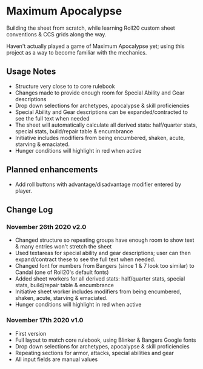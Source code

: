 # Maximum Apocalypse

Building the sheet from scratch, while learning Roll20 custom sheet conventions & CCS grids along the way.

Haven't actually played a game of Maximum Apocalypse yet; using this project as a way to become familiar with the mechanics.

## Usage Notes

- Structure very close to to core rulebook
- Changes made to provide enough room for Special Ability and Gear descriptions
- Drop down selections for archetypes, apocalypse & skill proficiencies
- Special Ability and Gear descriptions can be expanded/contracted to see the full text when needed
- The sheet will automatically calculate all derived stats: half/quarter stats, special stats, build/repair table & encumbrance
- Initiative includes modifiers from being encumbered, shaken, acute, starving & emaciated.
- Hunger conditions will highlight in red when active

## Planned enhancements

- Add roll buttons with advantage/disadvantage modifier entered by player.

## Change Log 

### November 26th 2020 v2.0

- Changed structure so repeating groups have enough room to show text & many entries won't stretch the sheet 
- Used textareas for special ability and gear descriptions; user can then expand/contract these to see the full text when needed.
- Changed font for numbers from Bangers (since 1 & 7 look too similar) to Candal (one of Roll20's default fonts)
- Added sheet workers for all derived stats: half/quarter stats, special stats, build/repair table & encumbrance
- Initiative sheet worker includes modifiers from being encumbered, shaken, acute, starving & emaciated.
- Hunger conditions will highlight in red when active

### November 17th 2020 v1.0

- First version
- Full layout to match core rulebook, using Blinker & Bangers Google fonts
- Drop down selections for archetypes, apocalypse & skill proficiencies
- Repeating sections for armor, attacks, special abilities and gear
- All input fields are manual values
